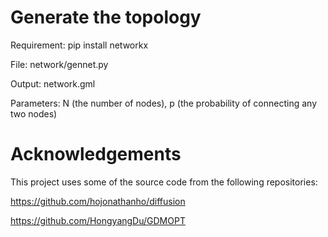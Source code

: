 # Generate the topology
Requirement:
  pip install networkx
  
File: network/gennet.py

Output: network.gml

Parameters: N (the number of nodes), p (the probability of connecting any two nodes)

# Acknowledgements
This project uses some of the source code from the following repositories:

https://github.com/hojonathanho/diffusion

https://github.com/HongyangDu/GDMOPT

